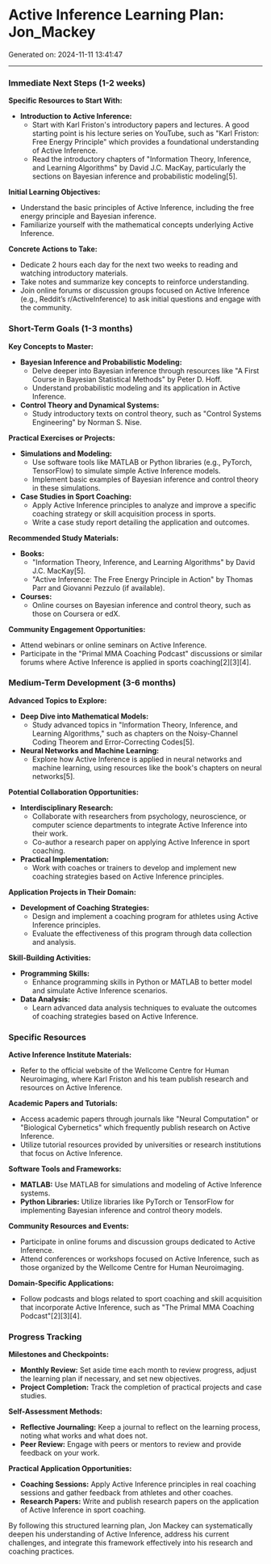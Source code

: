 # Active Inference Learning Plan: Jon_Mackey

Generated on: 2024-11-11 13:41:47

---

### Immediate Next Steps (1-2 weeks)

**Specific Resources to Start With:**
- **Introduction to Active Inference:**
  - Start with Karl Friston's introductory papers and lectures. A good starting point is his lecture series on YouTube, such as "Karl Friston: Free Energy Principle" which provides a foundational understanding of Active Inference.
  - Read the introductory chapters of "Information Theory, Inference, and Learning Algorithms" by David J.C. MacKay, particularly the sections on Bayesian inference and probabilistic modeling[5].

**Initial Learning Objectives:**
- Understand the basic principles of Active Inference, including the free energy principle and Bayesian inference.
- Familiarize yourself with the mathematical concepts underlying Active Inference.

**Concrete Actions to Take:**
- Dedicate 2 hours each day for the next two weeks to reading and watching introductory materials.
- Take notes and summarize key concepts to reinforce understanding.
- Join online forums or discussion groups focused on Active Inference (e.g., Reddit’s r/ActiveInference) to ask initial questions and engage with the community.

### Short-Term Goals (1-3 months)

**Key Concepts to Master:**
- **Bayesian Inference and Probabilistic Modeling:**
  - Delve deeper into Bayesian inference through resources like "A First Course in Bayesian Statistical Methods" by Peter D. Hoff.
  - Understand probabilistic modeling and its application in Active Inference.
- **Control Theory and Dynamical Systems:**
  - Study introductory texts on control theory, such as "Control Systems Engineering" by Norman S. Nise.

**Practical Exercises or Projects:**
- **Simulations and Modeling:**
  - Use software tools like MATLAB or Python libraries (e.g., PyTorch, TensorFlow) to simulate simple Active Inference models.
  - Implement basic examples of Bayesian inference and control theory in these simulations.
- **Case Studies in Sport Coaching:**
  - Apply Active Inference principles to analyze and improve a specific coaching strategy or skill acquisition process in sports.
  - Write a case study report detailing the application and outcomes.

**Recommended Study Materials:**
- **Books:**
  - "Information Theory, Inference, and Learning Algorithms" by David J.C. MacKay[5].
  - "Active Inference: The Free Energy Principle in Action" by Thomas Parr and Giovanni Pezzulo (if available).
- **Courses:**
  - Online courses on Bayesian inference and control theory, such as those on Coursera or edX.

**Community Engagement Opportunities:**
- Attend webinars or online seminars on Active Inference.
- Participate in the "Primal MMA Coaching Podcast" discussions or similar forums where Active Inference is applied in sports coaching[2][3][4].

### Medium-Term Development (3-6 months)

**Advanced Topics to Explore:**
- **Deep Dive into Mathematical Models:**
  - Study advanced topics in "Information Theory, Inference, and Learning Algorithms," such as chapters on the Noisy-Channel Coding Theorem and Error-Correcting Codes[5].
- **Neural Networks and Machine Learning:**
  - Explore how Active Inference is applied in neural networks and machine learning, using resources like the book's chapters on neural networks[5].

**Potential Collaboration Opportunities:**
- **Interdisciplinary Research:**
  - Collaborate with researchers from psychology, neuroscience, or computer science departments to integrate Active Inference into their work.
  - Co-author a research paper on applying Active Inference in sport coaching.
- **Practical Implementation:**
  - Work with coaches or trainers to develop and implement new coaching strategies based on Active Inference principles.

**Application Projects in Their Domain:**
- **Development of Coaching Strategies:**
  - Design and implement a coaching program for athletes using Active Inference principles.
  - Evaluate the effectiveness of this program through data collection and analysis.

**Skill-Building Activities:**
- **Programming Skills:**
  - Enhance programming skills in Python or MATLAB to better model and simulate Active Inference scenarios.
- **Data Analysis:**
  - Learn advanced data analysis techniques to evaluate the outcomes of coaching strategies based on Active Inference.

### Specific Resources

**Active Inference Institute Materials:**
- Refer to the official website of the Wellcome Centre for Human Neuroimaging, where Karl Friston and his team publish research and resources on Active Inference.

**Academic Papers and Tutorials:**
- Access academic papers through journals like "Neural Computation" or "Biological Cybernetics" which frequently publish research on Active Inference.
- Utilize tutorial resources provided by universities or research institutions that focus on Active Inference.

**Software Tools and Frameworks:**
- **MATLAB:** Use MATLAB for simulations and modeling of Active Inference systems.
- **Python Libraries:** Utilize libraries like PyTorch or TensorFlow for implementing Bayesian inference and control theory models.

**Community Resources and Events:**
- Participate in online forums and discussion groups dedicated to Active Inference.
- Attend conferences or workshops focused on Active Inference, such as those organized by the Wellcome Centre for Human Neuroimaging.

**Domain-Specific Applications:**
- Follow podcasts and blogs related to sport coaching and skill acquisition that incorporate Active Inference, such as "The Primal MMA Coaching Podcast"[2][3][4].

### Progress Tracking

**Milestones and Checkpoints:**
- **Monthly Review:** Set aside time each month to review progress, adjust the learning plan if necessary, and set new objectives.
- **Project Completion:** Track the completion of practical projects and case studies.

**Self-Assessment Methods:**
- **Reflective Journaling:** Keep a journal to reflect on the learning process, noting what works and what does not.
- **Peer Review:** Engage with peers or mentors to review and provide feedback on your work.

**Practical Application Opportunities:**
- **Coaching Sessions:** Apply Active Inference principles in real coaching sessions and gather feedback from athletes and other coaches.
- **Research Papers:** Write and publish research papers on the application of Active Inference in sport coaching.

By following this structured learning plan, Jon Mackey can systematically deepen his understanding of Active Inference, address his current challenges, and integrate this framework effectively into his research and coaching practices.